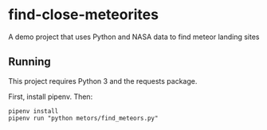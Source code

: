 # find-close-meteorites
A demo project that uses Python and NASA data to find meteor landing sites

## Running

This project requires Python 3 and the requests package.

First, install pipenv. Then:

```
pipenv install
pipenv run "python metors/find_meteors.py"
```
